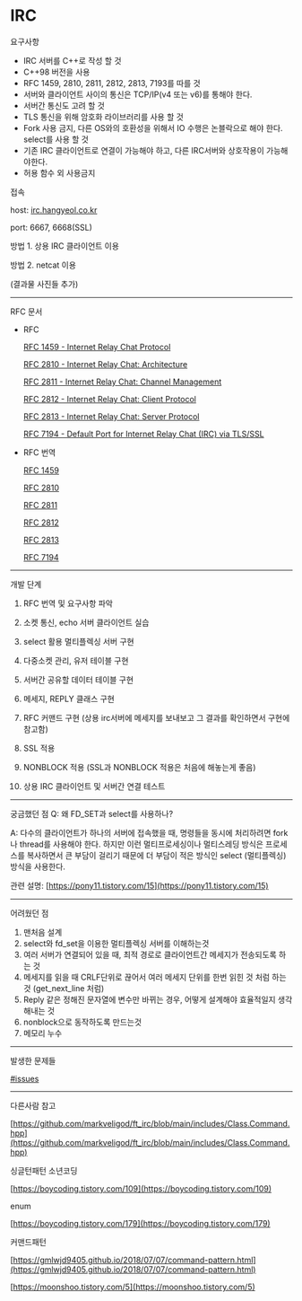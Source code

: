 # IRC

요구사항

- IRC 서버를 C++로 작성 할 것
- C++98 버전을 사용
- RFC 1459, 2810, 2811, 2812, 2813, 7193를 따를 것
- 서버와 클라이언트 사이의 통신은 TCP/IP(v4 또는 v6)를 통해야 한다.
- 서버간 통신도 고려 할 것
- TLS 통신을 위해 암호화 라이브러리를 사용 할 것
- Fork 사용 금지, 다른 OS와의 호환성을 위해서 IO 수행은 논블락으로 해야 한다. select를 사용 할 것
- 기존 IRC 클라이언트로 연결이 가능해야 하고, 다른 IRC서버와 상호작용이 가능해야한다.
- 허용 함수 외 사용금지

접속

host: [irc.hangyeol.co.kr](http://irc.hangyeol.co.kr)

port: 6667, 6668(SSL)

방법 1. 상용 IRC 클라이언트 이용


방법 2. netcat 이용


(결과물 사진들 추가)

---
RFC 문서

- RFC

    [RFC 1459 - Internet Relay Chat Protocol](https://tools.ietf.org/html/rfc1459)

    [RFC 2810 - Internet Relay Chat: Architecture](https://tools.ietf.org/html/rfc2810)

    [RFC 2811 - Internet Relay Chat: Channel Management](https://tools.ietf.org/html/rfc2811)

    [RFC 2812 - Internet Relay Chat: Client Protocol](https://tools.ietf.org/html/rfc2812)

    [RFC 2813 - Internet Relay Chat: Server Protocol](https://tools.ietf.org/html/rfc2813)

    [RFC 7194 - Default Port for Internet Relay Chat (IRC) via TLS/SSL](https://tools.ietf.org/html/rfc7194)

- RFC 번역

    [RFC 1459](https://www.notion.so/RFC-1459-b46637780e024af5811cf5beb3a9d6d7)

    [RFC 2810](https://www.notion.so/RFC-2810-c6ec3c5f99fc4202a4252d667ef0192f)

    [RFC 2811](https://www.notion.so/RFC-2811-47c61fe47321446c95d556cd9bedf0c4)

    [RFC 2812](https://www.notion.so/RFC-2812-54bad51eda60408e85f2fa4d50d02687)

    [RFC 2813](https://www.notion.so/RFC-2813-cfaec233fc5f46f0996c71f54164f4bf)

    [RFC 7194](https://www.notion.so/RFC-7194-eddc2e0873a74616bafd6b8709977982)

---
개발 단계

1. RFC 번역 및 요구사항 파악

2. 소켓 통신, echo 서버 클라이언트 실습

3. select 활용 멀티플렉싱 서버 구현

4. 다중소켓 관리, 유저 테이블 구현

5. 서버간 공유할 데이터 테이블 구현

6. 메세지, REPLY 클래스 구현

7. RFC 커맨드 구현 (상용 irc서버에 메세지를 보내보고 그 결과를 확인하면서 구현에 참고함)

8. SSL 적용 

9. NONBLOCK 적용 (SSL과 NONBLOCK 적용은 처음에 해놓는게 좋음)

10. 상용 IRC 클라이언트 및 서버간 연결 테스트

---
궁금했던 점
Q: 왜 FD_SET과 select를 사용하나? 

A: 다수의 클라이언트가 하나의 서버에 접속했을 때, 명령들을 동시에 처리하려면 fork나 thread를 사용해야 한다. 하지만 이런 멀티프로세싱이나 멀티스레딩 방식은 프로세스를 복사하면서 큰 부담이 걸리기 때문에 더 부담이 적은 방식인 select (멀티플렉싱) 방식을 사용한다.

관련 설명: [https://pony11.tistory.com/15](https://pony11.tistory.com/15)


---

어려웠던 점

1. 맨처음 설계
2. select와 fd_set을 이용한 멀티플렉싱 서버를 이해하는것 
3. 여러 서버가 연결되어 있을 때, 최적 경로로 클라이언트간 메세지가 전송되도록 하는 것
4. 메세지를 읽을 때 CRLF단위로 끊어서 여러 메세지 단위를 한번 읽힌 것 처럼 하는 것 (get_next_line 처럼)
5. Reply 같은 정해진 문자열에 변수만 바뀌는 경우, 어떻게 설계해야 효율적일지 생각 해내는 것
6. nonblock으로 동작하도록 만드는것
7. 메모리 누수

---

발생한 문제들

[#issues](https://github.com/AMATEURTOSS/ft_irc/issues) 

---

다른사람 참고

[https://github.com/markveligod/ft_irc/blob/main/includes/Class.Command.hpp](https://github.com/markveligod/ft_irc/blob/main/includes/Class.Command.hpp)

싱글턴패턴 소년코딩

[https://boycoding.tistory.com/109](https://boycoding.tistory.com/109)

enum

[https://boycoding.tistory.com/179](https://boycoding.tistory.com/179)

커맨드패턴

[https://gmlwjd9405.github.io/2018/07/07/command-pattern.html](https://gmlwjd9405.github.io/2018/07/07/command-pattern.html)

[https://moonshoo.tistory.com/5](https://moonshoo.tistory.com/5)

